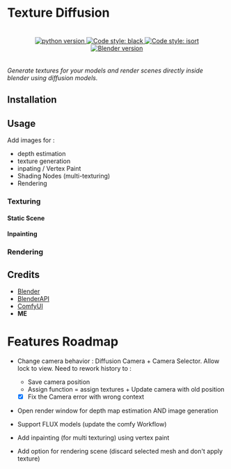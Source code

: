# Texture Diffusion

<p align="center" style="padding: 20px;">
    <a href="https://www.python.org/">
	    <img alt="python version" src='https://img.shields.io/badge/python-3.10-blue'/>
	</a>
    <a href="https://github.com/psf/black">
        <img alt="Code style: black" src="https://img.shields.io/badge/code%20style-black-black">
    </a>
    <a href="https://pycqa.github.io/isort/">
        <img alt="Code style: isort" src="https://img.shields.io/badge/code%20style-isort-yellow">
    </a>
    <a href="https://www.blender.org/">
        <img alt="Blender version" src="https://img.shields.io/badge/blender-4.2-orange">
    </a>
</p>

_Generate textures for your models and render scenes directly inside blender using diffusion models._

## Installation

## Usage

Add images for :

- depth estimation
- texture generation
- inpating / Vertex Paint
- Shading Nodes (multi-texturing)
- Rendering

### Texturing

#### Static Scene

#### Inpainting

### Rendering

## Credits

- [Blender](https://www.blender.org/)
- [BlenderAPI](https://docs.blender.org/api/current/index.html)
- [ComfyUI](https://github.com/comfyanonymous/ComfyUI)
- **ME**

# Features Roadmap

- Change camera behavior : Diffusion Camera + Camera Selector. Allow lock to view. Need to rework history to :

  - Save camera position
  - Assign function = assign textures + Update camera with old position
  - [x] Fix the Camera error with wrong context

- Open render window for depth map estimation AND image generation
- Support FLUX models (update the comfy Workflow)
- Add inpainting (for multi texturing) using vertex paint
- Add option for rendering scene (discard selected mesh and don't apply texture)
